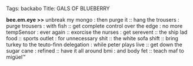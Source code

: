 Tags: backabo
Title: GALS OF BLUEBERRY
  
**bee.em.eye >>** unbreak my mongo : then purge it :: hang the trousers : purge trousers : with fish :: get complete control over the edge : no more tempSensor : ever again :: exorcise the nurses : get serevent :: the ship lad food :: sports outlet : for unnecessary shit :: the white sofa shift :: bring turkey to the teuto-finn delegation : while peter plays live :: get down the sugar cane : refined :: have it all around bmi : and body fet :: teach maf to migüel™